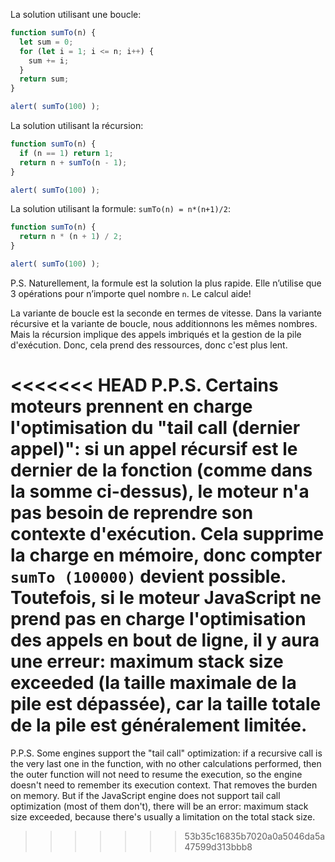 La solution utilisant une boucle:

```js run
function sumTo(n) {
  let sum = 0;
  for (let i = 1; i <= n; i++) {
    sum += i;
  }
  return sum;
}

alert( sumTo(100) );
```

La solution utilisant la récursion:

```js run
function sumTo(n) {
  if (n == 1) return 1;
  return n + sumTo(n - 1);
}

alert( sumTo(100) );
```

La solution utilisant la formule: `sumTo(n) = n*(n+1)/2`:

```js run
function sumTo(n) {
  return n * (n + 1) / 2;
}

alert( sumTo(100) );
```

P.S. Naturellement, la formule est la solution la plus rapide. Elle n’utilise que 3 opérations pour n’importe quel nombre `n`. Le calcul aide!

La variante de boucle est la seconde en termes de vitesse. Dans la variante récursive et la variante de boucle, nous additionnons les mêmes nombres. Mais la récursion implique des appels imbriqués et la gestion de la pile d'exécution. Donc, cela prend des ressources, donc c'est plus lent.

<<<<<<< HEAD
P.P.S. Certains moteurs prennent en charge l'optimisation du "tail call (dernier appel)": si un appel récursif est le dernier de la fonction (comme dans la somme ci-dessus), le moteur n'a pas besoin de reprendre son contexte d'exécution. Cela supprime la charge en mémoire, donc compter `sumTo (100000)` devient possible. Toutefois, si le moteur JavaScript ne prend pas en charge l'optimisation des appels en bout de ligne, il y aura une erreur: maximum stack size exceeded (la taille maximale de la pile est dépassée), car la taille totale de la pile est généralement limitée.
=======
P.P.S. Some engines support the "tail call" optimization: if a recursive call is the very last one in the function, with no other calculations performed, then the outer function will not need to resume the execution, so the engine doesn't need to remember its execution context. That removes the burden on memory. But if the JavaScript engine does not support tail call optimization (most of them don't), there will be an error: maximum stack size exceeded, because there's usually a limitation on the total stack size.
>>>>>>> 53b35c16835b7020a0a5046da5a47599d313bbb8
